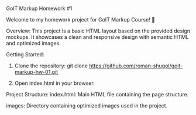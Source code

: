 GoIT Markup Homework #1

Welcome to my homework project for GoIT Markup Course! 🎨

Overview: This project is a basic HTML layout based on the provided design
mockups. It showcases a clean and responsive design with semantic HTML and
optimized images.

Getting Started:

1. Clone the repository: git clone
   https://github.com/roman-shugol/goit-markup-hw-01.git

2. Open index.html in your browser.

Project Structure: index.html: Main HTML file containing the page structure.

images: Directory containing optimized images used in the project.
